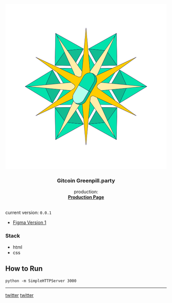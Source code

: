 <br />
<div align="center">
  <a href="https://coordenation.party">
    <img src="image/greenpill-socialimage.svg" alt="Gitcoin greenpill.party"  >
  </a>

  <h3 align="center">Gitcoin Greenpill.party</h3>

  <p align="center">
    production: 
    <br />
    <a href="https://greenpill.party"><strong>Production Page</strong></a>
    <br />
    <br />
  </p>
</div>

current version: ```0.0.1```

- [Figma Version 1](https://www.figma.com/file/7XRRHI8YWorR8en4ih6VB5/greenpill?node-id=8%3A565)

### Stack 

- html
- css

## How  to Run 

```
python -m SimpleHTTPServer 3000
```

---
[twitter](https://twitter.com/codingsh)
[twitter](https://twitter.com/oitowork)